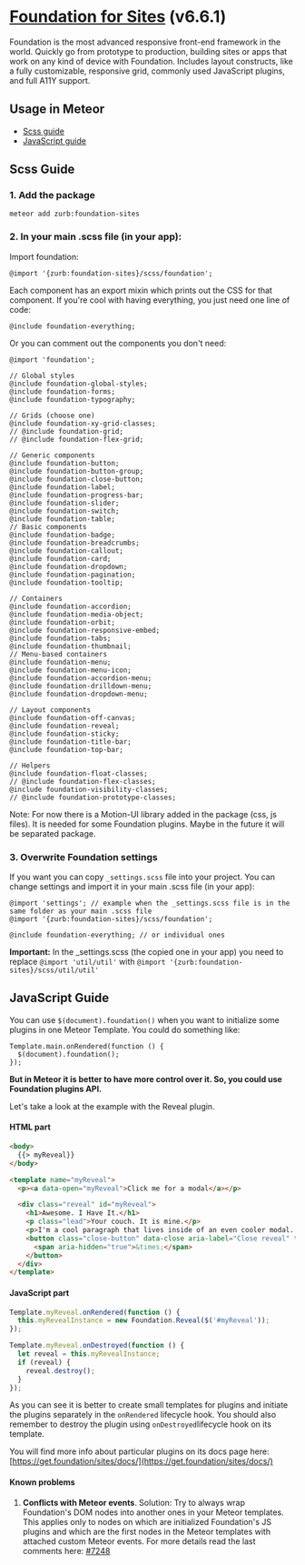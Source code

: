 # [Foundation for Sites](https://get.foundation) (v6.6.1)

Foundation is the most advanced responsive front-end framework in the world. Quickly go from prototype to production, building sites or apps that work on any kind of device with Foundation. Includes layout constructs, like a fully customizable, responsive grid, commonly used JavaScript plugins, and full A11Y support.

## Usage in Meteor

- [Scss guide](meteor-README.md/#scss-guide)
- [JavaScript guide](meteor-README.md/#javascript-guide)


## Scss Guide

### 1. Add the package

```
meteor add zurb:foundation-sites
```

### 2. In your main .scss file (in your app):

Import foundation:

```
@import '{zurb:foundation-sites}/scss/foundation';
```

Each component has an export mixin which prints out the CSS for that component. If you're cool with having everything, you just need one line of code:

```
@include foundation-everything;
```

Or you can comment out the components you don't need:

```
@import 'foundation';

// Global styles
@include foundation-global-styles;
@include foundation-forms;
@include foundation-typography;

// Grids (choose one)
@include foundation-xy-grid-classes;
// @include foundation-grid;
// @include foundation-flex-grid;

// Generic components
@include foundation-button;
@include foundation-button-group;
@include foundation-close-button;
@include foundation-label;
@include foundation-progress-bar;
@include foundation-slider;
@include foundation-switch;
@include foundation-table;
// Basic components
@include foundation-badge;
@include foundation-breadcrumbs;
@include foundation-callout;
@include foundation-card;
@include foundation-dropdown;
@include foundation-pagination;
@include foundation-tooltip;

// Containers
@include foundation-accordion;
@include foundation-media-object;
@include foundation-orbit;
@include foundation-responsive-embed;
@include foundation-tabs;
@include foundation-thumbnail;
// Menu-based containers
@include foundation-menu;
@include foundation-menu-icon;
@include foundation-accordion-menu;
@include foundation-drilldown-menu;
@include foundation-dropdown-menu;

// Layout components
@include foundation-off-canvas;
@include foundation-reveal;
@include foundation-sticky;
@include foundation-title-bar;
@include foundation-top-bar;

// Helpers
@include foundation-float-classes;
// @include foundation-flex-classes;
@include foundation-visibility-classes;
// @include foundation-prototype-classes;
```

Note: For now there is a Motion-UI library added in the package (css, js files). It is needed for some Foundation plugins. Maybe in the future it will be separated package.

### 3. Overwrite Foundation settings

If you want you can copy `_settings.scss` file into your project. You can change settings and import it in your main .scss file (in your app):

```
@import 'settings'; // example when the _settings.scss file is in the same folder as your main .scss file
@import '{zurb:foundation-sites}/scss/foundation';

@include foundation-everything; // or individual ones

```

**Important:** In the _settings.scss (the copied one in your app) you need to replace `@import 'util/util'` with `@import '{zurb:foundation-sites}/scss/util/util'`

## JavaScript Guide

You can use `$(document).foundation()` when you want to initialize some plugins in one Meteor Template. You could do something like:

```
Template.main.onRendered(function () {
  $(document).foundation();
});
```

**But in Meteor it is better to have more control over it. So, you could use Foundation plugins API.**

Let's take a look at the example with the Reveal plugin.


#### HTML part

```html
<body>
  {{> myReveal}}
</body>
```

```html
<template name="myReveal">
  <p><a data-open="myReveal">Click me for a modal</a></p>

  <div class="reveal" id="myReveal">
    <h1>Awesome. I Have It.</h1>
    <p class="lead">Your couch. It is mine.</p>
    <p>I'm a cool paragraph that lives inside of an even cooler modal. Wins!</p>
    <button class="close-button" data-close aria-label="Close reveal" type="button">
      <span aria-hidden="true">&times;</span>
    </button>
  </div>
</template>
```

#### JavaScript part

```javascript
Template.myReveal.onRendered(function () {
  this.myRevealInstance = new Foundation.Reveal($('#myReveal'));
});

Template.myReveal.onDestroyed(function () {
  let reveal = this.myRevealInstance;
  if (reveal) {
    reveal.destroy();
  }
});
```

As you can see it is better to create small templates for plugins and initiate the plugins separately in the `onRendered` lifecycle hook. You should also remember to destroy the plugin using `onDestroyed`lifecycle hook on its template.

You will find more info about particular plugins on its docs page here: [https://get.foundation/sites/docs/](https://get.foundation/sites/docs/)

#### Known problems

1. **Conflicts with Meteor events**.
Solution: Try to always wrap Foundation's DOM nodes into another ones in your Meteor templates. This applies only to nodes on which are initialized Foundation's JS plugins and which are the first nodes in the Meteor templates with attached custom Meteor events. For more details read the last comments here: [#7248](https://github.com/foundation/foundation-sites/issues/7248)
